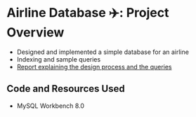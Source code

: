 # Airline Database :airplane:: Project Overview
* Designed and implemented a simple database for an airline
* Indexing and sample queries
* [Report explaining the design process and the queries](https://github.com/ayanoyamamoto0/assignments_2021-2022/blob/main/mysql/mysql_assignment_report.pdf)

## Code and Resources Used
* MySQL Workbench 8.0
